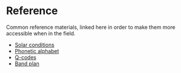 # Reference

Common reference materials, linked here in order to make them more accessible when in the field.

- [Solar conditions](conditions)
- [Phonetic alphabet](alphabet)
- [Q-codes](qcodes)
- [Band plan](https://www.arrl.org/band-plan)
